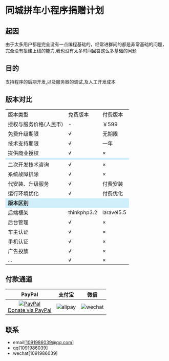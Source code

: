 # 同城拼车小程序捐赠计划

## 起因
由于太多用户都是完全没有一点编程基础的，经常进群问的都是非常基础的问题，完全没有搭建上线的能力,我也没有太多时间回答这么多基础的问题

## 目的
支持程序的后期开发,以及服务器的调试,及人工开发成本

## 版本对比
<table>
    <tr>
        <td>版本类型</td> 
        <td>免费版本</td>  
       <td>付费版本</td> 
   </tr> 
<tr>
        <td> 授权与服务价格(人民币)</td> 
        <td> - </td> 
        <td>￥599</td> 
   </tr>
 <tr>
        <td>免费升级期限</td> 
        <td> √ </td> 
        <td>无期限</td> 
   </tr>
 <tr>
        <td>技术支持期限</td> 
        <td> √ </td> 
        <td>一年</td> 
   </tr>
 <tr>
        <td>提供商业授权</td> 
        <td> √ </td> 
        <td> × </td> 
   </tr>
   <tr style="background:#cfeffa">
        <td colspan="3"><b></b></td>    
   </tr>
   <tr>
        <td>二次开发技术咨询</td> 
        <td> √ </td> 
        <td> × </td> 
   </tr>
   <tr>
        <td>系统故障排除</td> 
        <td> √ </td> 
        <td> × </td> 
   </tr>
   <tr>
        <td>代安装、升级服务</td> 
        <td> √ </td> 
        <td> 付费安装 </td> 
   </tr>
   <tr>
        <td>运行环境优化 </td> 
        <td> √ </td> 
        <td> 付费优化 </td> 
   </tr>
   <tr style="background:#cfeffa">
        <td colspan="3"><b>版本区别</b></td>    
   </tr>
   <tr>
        <td>后端框架</td> 
        <td>thinkphp3.2</td> 
        <td>laravel5.5</td> 
   </tr>
   <tr>
        <td>后台管理</td> 
        <td> √ </td> 
        <td> × </td> 
   </tr>
   <tr>
        <td>车主认证</td> 
        <td> √ </td> 
        <td> × </td> 
   </tr>
   <tr>
        <td>手机认证</td> 
        <td> √ </td> 
        <td> × </td> 
   </tr>
   <tr>
        <td>广告投放</td> 
        <td> √ </td> 
        <td> × </td> 
   </tr>
   <tr>
        <td>...</td> 
        <td> √ </td> 
        <td> × </td> 
   </tr>
</table>



## 付款通道

|                                                                     PayPal                                                                     |                                 支付宝                                  |                                   微信                                    |
|:----------------------------------------------------------------------------------------------------------------------------------------------:|:---------------------------------------------------------------------------:|:---------------------------------------------------------------------------:|
| [![PayPal](https://www.paypalobjects.com/webstatic/paypalme/images/pp_logo_small.png)<br>Donate via PayPal ](https://paypal.me/vincenth520) | ![alipay](http://pic.96weixin.com/upload/image2/vip/398001/1707/1707141710.png) | ![wechat](http://pic.96weixin.com/upload/image2/vip/398001/1707/1707144925.png) |

## 联系
- email[[1091986039@qq.com](mailto:1091986039@qq.com)]
- qq[1091986039]
- wechat[1091986039]